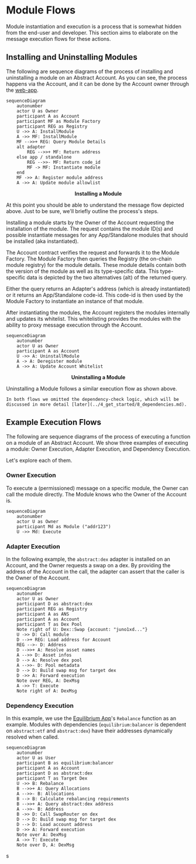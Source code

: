 # Module Flows

Module instantiation and execution is a process that is somewhat hidden from the end-user and developer. This section aims to elaborate on the message execution flows for these actions.

## Installing and Uninstalling Modules

The following are sequence diagrams of the process of installing and uninstalling a module on an Abstract Account. As you can see, the process happens via the Account, and it can be done by the Account owner through the [web-app](https://console.abstract.money/).

```mermaid
sequenceDiagram
    autonumber
    actor U as Owner
    participant A as Account
    participant MF as Module Factory
    participant REG as Registry
    U ->> A: InstallModule
    A ->> MF: InstallModule
    MF -->>+ REG: Query Module Details
    alt adapter
        REG -->>+ MF: Return address
    else app / standalone
        REG -->>- MF: Return code_id
        MF -> MF: Instantiate module
    end
    MF ->> A: Register module address
    A ->> A: Update module allowlist
```

<figcaption align = "center"><b>Installing a Module</b></figcaption>

At this point you should be able to understand the message flow depicted above. Just to be sure, we'll briefly outline the process's steps.

Installing a module starts by the Owner of the Account requesting the installation of the module. The request contains the module ID(s) and possible instantiate messages for any App/Standalone modules that should be installed (aka instantiated).

The Account contract verifies the request and forwards it to the Module Factory. The Module Factory then queries the Registry (the on-chain module registry) for the module details. These module details contain both the version of the module as well as its type-specific data. This type-specific data is depicted by the two alternatives (alt) of the returned query.

Either the query returns an Adapter's address (which is already instantiated) or it returns an App/Standalone code-id. This code-id is then used by the Module Factory to instantiate an instance of that module.

After instantiating the modules, the Account registers the modules internally and updates its whitelist. This whitelisting provides the modules with the ability to proxy message execution through the Account.

```mermaid
sequenceDiagram
    autonumber
    actor U as Owner
    participant A as Account
    U ->> A: UninstallModule
    A -> A: Deregister module
    A ->> A: Update Account Whitelist
```

<figcaption align = "center"><b>Uninstalling a Module</b></figcaption>

Uninstalling a Module follows a similar execution flow as shown above.

```admonish info
In both flows we omitted the dependency-check logic, which will be discussed in more detail [later](../4_get_started/8_dependencies.md).
```

<!-- ## How to Use Modules in Your Project

Leveraging modules in your project can significantly simplify the development process, allowing you to deploy projects
faster and more cost-effectively than building traditionally. By using pre-built, tested, and community-reviewed
modules, you can focus on your project's unique features while reducing development time and minimizing potential bugs.

Here's an example of how modules can be leveraged for a decentralized finance (DeFi) project:

Imagine you want to create a DeFi application with the following features:

- A fungible token for your platform
- Staking and delegation functionality
- A governance system for community-driven decision-making
- Integration with an oracle for fetching off-chain data

Instead of building each feature from scratch, you can leverage Abstract's off-the-shelf modules to implement these
functionalities with ease. This not only saves time and resources but also ensures that your project benefits from the
best practices established by the Abstract community.

**Step 1**

Choose the module of your choice on the Abstract SDK. You can see the available modules on
our <a href="https://github.com/AbstractSDK/abstract/tree/main/modules" target="_blank">repository</a>.

**Step 2**

Import the chosen modules into your project and configure them according to your requirements. This can
include setting custom parameters, such as token supply, staking rewards, or voting thresholds.

**Step 3**

Integrate the modules with your existing codebase, ensuring they work seamlessly with your project's unique
features. This can involve calling module functions, implementing hooks, or extending your data structures.

**Step 4**

Test your dApp thoroughly to ensure the modules function as intended and do not introduce any unexpected
behavior.

By leveraging Abstract's modules in this way, you can rapidly build and deploy your DeFi project while benefiting from
the robustness and flexibility of the Abstract ecosystem. -->

## Example Execution Flows

The following are sequence diagrams of the process of executing a function on a module of an Abstract Account. We show three examples of executing a module: Owner Execution, Adapter Execution, and Dependency Execution.

Let's explore each of them.

### Owner Execution

To execute a (permissioned) message on a specific module, the Owner can call the module directly. The Module knows who the Owner of the Account is.

```mermaid
sequenceDiagram
    autonumber
    actor U as Owner
    participant Md as Module ("addr123")
    U ->> Md: Execute
```

### Adapter Execution

In the following example, the `abstract:dex` adapter is installed on an Account, and the Owner requests a swap on a dex. By providing the address of the Account in the call, the adapter can assert that the caller is the Owner of the Account.

```mermaid
sequenceDiagram
    autonumber
    actor U as Owner
    participant D as abstract:dex
    participant REG as Registry
    participant A as ANS
    participant A as Account
    participant T as Dex Pool
    Note right of U: Dex::Swap {account: "juno1xd..."}
    U ->> D: Call module
    D -->+ REG: Load address for Account
    REG -->- D: Address
    D -->>+ A: Resolve asset names
    A -->> D: Asset infos
    D --> A: Resolve dex pool
    A -->>- D: Pool metadata
    D --> D: Build swap msg for target dex
    D ->> A: Forward execution
    Note over REG, A: DexMsg
    A ->> T: Execute
    Note right of A: DexMsg
```

### Dependency Execution

In this example, we use the [Equilibrium App](../7_use_cases/equilibrium.md)'s `Rebalance` function as an example. Modules
with dependencies (`equilibrium:balancer` is dependent on `abstract:etf` and `abstract:dex`) have their addresses
dynamically resolved when called.

```mermaid
sequenceDiagram
    autonumber
    actor U as User
    participant B as equilibrium:balancer
    participant A as Account
    participant D as abstract:dex
    participant T as Target Dex
    U ->> B: Rebalance
    B -->>+ A: Query Allocations
    A -->>- B: Allocations
    B --> B: Calculate rebalancing requirements
    B -->>+ A: Query abstract:dex address
    A -->>- B: Address
    B ->> D: Call SwapRouter on dex
    D --> D: Build swap msg for target dex
    D --> D: Load account address
    D ->> A: Forward execution
    Note over A: DexMsg
    A ->> T: Execute
    Note over D, A: DexMsg
```
s
